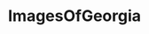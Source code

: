 ---
title: ImagesOfGeorgia
crosslinks:
- Atlanta
- pics
- imagesofnetwork
- tattoos
- whatsthisplant
- EarthPorn
- funkopop
- funny
- mycology
- spiders
- savannah
- mildlyinteresting
- itookapicture
- OldSchoolCool
- whatisthisthing
- food
- aww
- AtlantaUnited
- Georgia
- donaldglover
---